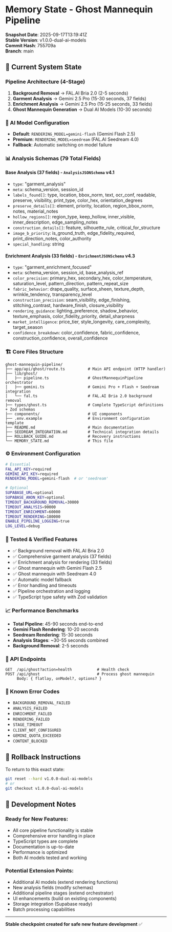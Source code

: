 # Memory State - Ghost Mannequin Pipeline

**Snapshot Date**: 2025-09-17T13:19:41Z  
**Stable Version**: v1.0.0-dual-ai-models  
**Commit Hash**: 755709a  
**Branch**: main  

## 🎯 Current System State

### Pipeline Architecture (4-Stage)
1. **Background Removal** → FAL.AI Bria 2.0 (2-5 seconds)
2. **Garment Analysis** → Gemini 2.5 Pro (15-30 seconds, 37 fields)
3. **Enrichment Analysis** → Gemini 2.5 Pro (15-25 seconds, 33 fields)
4. **Ghost Mannequin Generation** → Dual AI Models (10-30 seconds)

### 🤖 AI Model Configuration
- **Default**: `RENDERING_MODEL=gemini-flash` (Gemini Flash 2.5)
- **Premium**: `RENDERING_MODEL=seedream` (FAL.AI Seedream 4.0)
- **Fallback**: Automatic switching on model failure

### 📊 Analysis Schemas (79 Total Fields)

#### Base Analysis (37 fields) - `AnalysisJSONSchema` v4.1
- `type`: "garment_analysis"
- `meta`: schema_version, session_id
- `labels_found[]`: type, location, bbox_norm, text, ocr_conf, readable, preserve, visibility, print_type, color_hex, orientation_degrees
- `preserve_details[]`: element, priority, location, region_bbox_norm, notes, material_notes
- `hollow_regions[]`: region_type, keep_hollow, inner_visible, inner_description, edge_sampling_notes
- `construction_details[]`: feature, silhouette_rule, critical_for_structure
- `image_b_priority`: is_ground_truth, edge_fidelity_required, print_direction_notes, color_authority
- `special_handling`: string

#### Enrichment Analysis (33 fields) - `EnrichmentJSONSchema` v4.3
- `type`: "garment_enrichment_focused"
- `meta`: schema_version, session_id, base_analysis_ref
- `color_precision`: primary_hex, secondary_hex, color_temperature, saturation_level, pattern_direction, pattern_repeat_size
- `fabric_behavior`: drape_quality, surface_sheen, texture_depth, wrinkle_tendency, transparency_level
- `construction_precision`: seam_visibility, edge_finishing, stitching_contrast, hardware_finish, closure_visibility
- `rendering_guidance`: lighting_preference, shadow_behavior, texture_emphasis, color_fidelity_priority, detail_sharpness
- `market_intelligence`: price_tier, style_longevity, care_complexity, target_season
- `confidence_breakdown`: color_confidence, fabric_confidence, construction_confidence, overall_confidence

### 🏗️ Core Files Structure
```
ghost-mannequin-pipeline/
├── app/api/ghost/route.ts          # Main API endpoint (HTTP handler)
├── lib/ghost/
│   ├── pipeline.ts                 # GhostMannequinPipeline orchestrator
│   ├── gemini.ts                   # Gemini Pro + Flash + Seedream integration
│   └── fal.ts                      # FAL.AI Bria 2.0 background removal
├── types/ghost.ts                  # Complete TypeScript definitions + Zod schemas
├── components/                     # UI components
├── .env.example                    # Environment configuration template
├── README.md                       # Main documentation
├── SEEDREAM_INTEGRATION.md         # Technical integration details
├── ROLLBACK_GUIDE.md               # Recovery instructions
└── MEMORY_STATE.md                 # This file
```

### ⚙️ Environment Configuration
```bash
# Essential
FAL_API_KEY=required
GEMINI_API_KEY=required
RENDERING_MODEL=gemini-flash  # or 'seedream'

# Optional
SUPABASE_URL=optional
SUPABASE_ANON_KEY=optional
TIMEOUT_BACKGROUND_REMOVAL=30000
TIMEOUT_ANALYSIS=90000
TIMEOUT_ENRICHMENT=60000
TIMEOUT_RENDERING=180000
ENABLE_PIPELINE_LOGGING=true
LOG_LEVEL=debug
```

### 🧪 Tested & Verified Features
- ✅ Background removal with FAL.AI Bria 2.0
- ✅ Comprehensive garment analysis (37 fields)
- ✅ Enrichment analysis for rendering (33 fields)
- ✅ Ghost mannequin with Gemini Flash 2.5
- ✅ Ghost mannequin with Seedream 4.0
- ✅ Automatic model fallback
- ✅ Error handling and timeouts
- ✅ Pipeline orchestration and logging
- ✅ TypeScript type safety with Zod validation

### 📈 Performance Benchmarks
- **Total Pipeline**: 45-90 seconds end-to-end
- **Gemini Flash Rendering**: 10-20 seconds
- **Seedream Rendering**: 15-30 seconds
- **Analysis Stages**: ~30-55 seconds combined
- **Background Removal**: 2-5 seconds

### 🔧 API Endpoints
```
GET  /api/ghost?action=health           # Health check
POST /api/ghost                         # Process ghost mannequin
     Body: { flatlay, onModel?, options? }
```

### 🚨 Known Error Codes
- `BACKGROUND_REMOVAL_FAILED`
- `ANALYSIS_FAILED` 
- `ENRICHMENT_FAILED`
- `RENDERING_FAILED`
- `STAGE_TIMEOUT`
- `CLIENT_NOT_CONFIGURED`
- `GEMINI_QUOTA_EXCEEDED`
- `CONTENT_BLOCKED`

## 🔄 Rollback Instructions

To return to this exact state:
```bash
git reset --hard v1.0.0-dual-ai-models
# or
git checkout v1.0.0-dual-ai-models
```

## 📝 Development Notes

### Ready for New Features:
- All core pipeline functionality is stable
- Comprehensive error handling in place
- TypeScript types are complete
- Documentation is up-to-date
- Performance is optimized
- Both AI models tested and working

### Potential Extension Points:
- Additional AI models (extend rendering functions)
- New analysis fields (modify schemas)
- Additional pipeline stages (extend orchestrator)
- UI enhancements (build on existing components)
- Storage integration (Supabase ready)
- Batch processing capabilities

---

**Stable checkpoint created for safe new feature development** ✅
